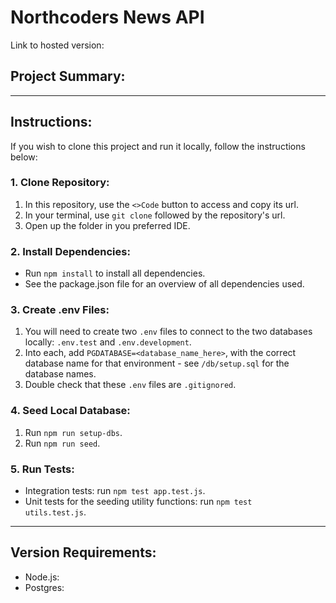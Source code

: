 # Northcoders News API

Link to hosted version:
## Project Summary:
---
## Instructions:
If you wish to clone this project and run it locally, follow the instructions below:

### 1. Clone Repository:
1. In this repository, use the <code><>Code</code> button to access and copy its url.
2. In your terminal, use <code>git clone</code> followed by the repository's url.
3. Open up the folder in you preferred IDE.

### 2. Install Dependencies:
- Run <code>npm install</code> to install all dependencies.
- See the package.json file for an overview of all dependencies used.

### 3. Create .env Files:
1. You will need to create two <code>.env</code> files to connect to the two databases locally: <code>.env.test</code> and <code>.env.development</code>. 
2. Into each, add <code>PGDATABASE=<database_name_here></code>, with the correct database name for that environment - see <code>/db/setup.sql</code> for the database names. 
2. Double check that these <code>.env</code> files are <code>.gitignored</code>.
### 4. Seed Local Database:
1. Run <code>npm run setup-dbs</code>.
2. Run <code>npm run seed</code>.
### 5. Run Tests:
- Integration tests: run <code>npm test app.test.js</code>.
- Unit tests for the seeding utility functions: run <code>npm test utils.test.js</code>.
---
## Version Requirements:
* Node.js:
* Postgres:

